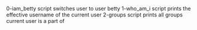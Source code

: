 0-iam_betty script switches user to user betty
1-who_am_i script prints the effective username of the current user
2-groups script prints all groups current user is a part of
